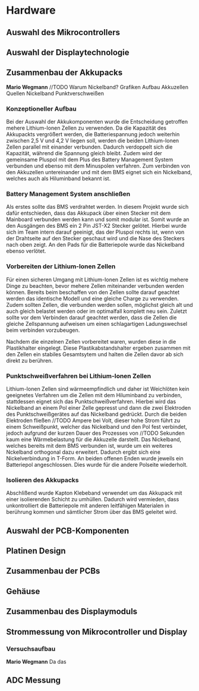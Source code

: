 # Hardware

## Auswahl des Mikrocontrollers

## Auswahl der Displaytechnologie

## Zusammenbau der Akkupacks
**Mario Wegmann**
//TODO
Warum Nickelband?
Grafiken Aufbau Akkuzellen
Quellen
Nickelband
Punktverschweißen

### Konzeptioneller Aufbau

Bei der Auswahl der Akkukomponenten wurde die Entscheidung getroffen mehere Lithium-Ionen Zellen zu verwenden. Da die Kapazität des Akkupackts vergrößert werden, die Batteriespannung jedoch weiterhin zwischen 2,5 V und 4,2 V liegen soll, werden die beiden Lithium-Ionen Zellen parallel mit einander verbunden. Dadurch verdoppelt sich die Kapazität, während die Spannung gleich bleibt. Zudem wird der gemeinsame Pluspol mit dem Plus des Battery Management System verbunden und ebenso mit dem Minuspolen verfahren. Zum verbinden von den Akkuzellen untereinander und mit dem BMS eignet sich ein Nickelband, welches auch als Hiluminband bekannt ist.

### Battery Management System anschließen
Als erstes sollte das BMS verdrahtet werden. In diesem Projekt wurde sich dafür entschieden, dass das Akkupack über einen Stecker mit dem Mainboard verbunden werden kann und somit modular ist. Somit wurde an den Ausgängen des BMS ein 2 Pin JST-X2 Stecker gelötet. Hierbei wurde sich im Team intern darauf geeinigt, das der Pluspol rechts ist, wenn von der Drahtseite auf den Stecker geschaut wird und die Nase des Steckers nach oben zeigt. An den Pads für die Batteriepole wurde das Nickelband ebenso verlötet. 

### Vorbereiten der Lithium-Ionen Zellen
Für einen sicheren Umgang mit Lithium-Ionen Zellen ist es wichtig mehere Dinge zu beachten, bevor mehere Zellen miteinander verbunden werden können. 
Bereits beim beschaffen von den Zellen sollte darauf geachtet werden das identische Modell und eine gleiche Charge zu verwenden. 
Zudem sollten Zellen, die verbunden werden sollen, möglichst gleich alt und auch gleich belastet werden oder im optimalfall komplett neu sein. 
Zuletzt sollte vor dem Verbinden darauf geachtet werden, dass die Zellen die gleiche Zellspannung aufweisen um einen schlagartigen Ladungswechsel beim verbinden vorzubeugen.

Nachdem die einzelnen Zellen vorbereitet waren, wurden diese in die Plastikhalter eingelegt. Diese Plastikabstandshalter ergeben zusammen mit den Zellen ein stabiles Gesamtsytem und halten die Zellen davor ab sich direkt zu berühren.  

### Punktschweißverfahren bei Lithium-Ionen Zellen
Lithium-Ionen Zellen sind wärmeempfindlich und daher ist Weichlöten kein geeignetes Verfahren um die Zellen mit dem Hiluminband zu verbinden, stattdessen eignet sich das Punktschweißverfahren. Hierbei wird das Nickelband an einem Pol einer Zelle gepresst und dann die zwei Elektroden des Punktschweißgerätes auf das Nickelband gedrückt. Durch die beiden Elektroden fließen //TODO Ampere bei Volt, dieser hohe Strom führt zu einem Schweißpunkt, welcher das Nickelband und den Pol fest verbindet, jedoch aufgrund der kurzen Dauer des Prozesses von //TODO Sekunden kaum eine Wärmebelastung für die Akkuzelle darstellt. Das Nickelband, welches bereits mit dem BMS verbunden ist, wurde um ein weiteres Nckelband orthogonal dazu erweitert. Dadurch ergibt sich eine Nickelverbindung in T-Form. An beiden offenen Enden wurde jeweils ein Batteriepol angeschlossen. Dies wurde für die andere Polseite wiederholt. 

### Isolieren des Akkupacks
Abschlißend wurde Kapton Klebeband verwendet um das Akkupack mit einer isolierenden Schicht zu umhüllen. Dadurch wird vermieden, dass unkontrolliert die Batteriepole mit anderen leitfähigen Materialen in berührung kommen und sämtlicher Strom über das BMS geleitet wird. 

## Auswahl der PCB-Komponenten

## Platinen Design

## Zusammenbau der PCBs

## Gehäuse

## Zusammenbau des Displaymoduls

## Strommessung von Mikrocontroller und Display
### Versuchsaufbau
**Mario Wegmann**
Da das 

## ADC Messung